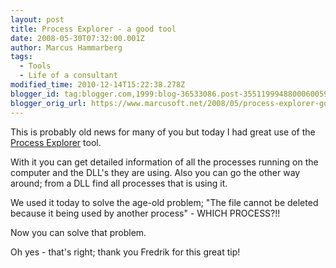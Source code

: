 ```yaml
---
layout: post
title: Process Explorer - a good tool
date: 2008-05-30T07:32:00.001Z
author: Marcus Hammarberg
tags:
  - Tools
  - Life of a consultant
modified_time: 2010-12-14T15:22:38.278Z
blogger_id: tag:blogger.com,1999:blog-36533086.post-3551199948800060059
blogger_orig_url: https://www.marcusoft.net/2008/05/process-explorer-good-tool.html
---
```


This is probably old news for many of you but today I had great use of the [Process Explorer](http://technet.microsoft.com/en-us/sysinternals/bb896653.aspx) tool.

With it you can get detailed information of all the processes running on the computer and the DLL's they are using. Also you can go the other way around; from a DLL find all processes that is using it.

We used it today to solve the age-old problem; "The file cannot be deleted because it being used by another process" - WHICH PROCESS?!!

Now you can solve that problem.

Oh yes - that's right; thank you Fredrik for this great tip!
